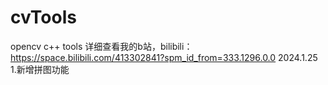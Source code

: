 # cvTools
 opencv c++ tools
 详细查看我的b站，bilibili：https://space.bilibili.com/413302841?spm_id_from=333.1296.0.0
 2024.1.25
 1.新增拼图功能
